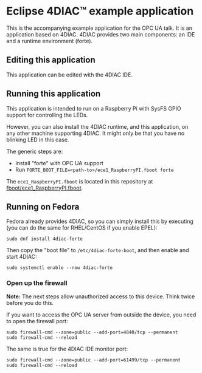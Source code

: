 # Eclipse 4DIAC™ example application

This is the accompanying example application for the OPC UA talk.
It is an application based on 4DIAC. 4DIAC provides two main
components: an IDE and a runtime environment (forte).

## Editing this application

This application can be edited with the 4DIAC IDE.

## Running this application

This application is intended to run on a Raspberry Pi
with SysFS GPIO support for controlling the LEDs.

However, you can also install the 4DIAC runtime, and this
application, on any other machine supporting 4DIAC. It might
only be that you have no blinking LED in this case.

The generic steps are:

* Install "forte" with OPC UA support
* Run `FORTE_BOOT_FILE=<path-to>/ece1_RaspberryPI.fboot forte`

The `ece1_RaspberryPI.fboot` is located in this repository at
[fboot/ece1_RaspberryPI.fboot](fboot/ece1_RaspberryPI.fboot).

## Running on Fedora

Fedora already provides 4DIAC, so you can simply install this by executing
(you can do the same for RHEL/CentOS if you enable EPEL):

    sudo dnf install 4diac-forte

Then copy the "boot file" to `/etc/4diac-forte-boot`, and then enable and start 4DIAC:

    sudo systemctl enable --now 4diac-forte

### Open up the firewall

**Note:** The next steps allow unauthorized access to this device. Think twice before you do this.

If you want to access the OPC UA server from outside the device, you need to open the firewall port:

    sudo firewall-cmd --zone=public --add-port=4840/tcp --permanent
    sudo firewall-cmd --reload

The same is true for the 4DIAC IDE monitor port:

    sudo firewall-cmd --zone=public --add-port=61499/tcp --permanent
    sudo firewall-cmd --reload
